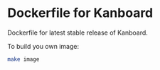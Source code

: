 Dockerfile for Kanboard
=======================

Dockerfile for latest stable release of Kanboard.

To build you own image:

```bash
make image
```
